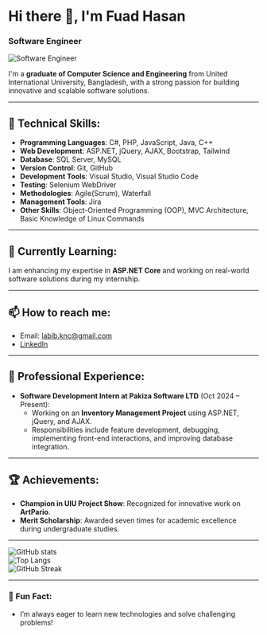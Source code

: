 # Hi there 👋, I'm Fuad Hasan  
### Software Engineer  

![Software Engineer](https://static.vecteezy.com/system/resources/thumbnails/039/885/399/small_2x/software-development-life-cycle-banner-web-icon-illustration-concept-of-sdlc-with-icon-of-planning-requirements-design-coding-testing-deploy-and-maintenance-vector.jpg)

I'm a **graduate of Computer Science and Engineering** from United International University, Bangladesh, with a strong passion for building innovative and scalable software solutions.

---

## 🔧 Technical Skills:
- **Programming Languages**: C#, PHP, JavaScript, Java, C++
- **Web Development**: ASP.NET, jQuery, AJAX, Bootstrap, Tailwind
- **Database**: SQL Server, MySQL
- **Version Control**: Git, GitHub
- **Development Tools**: Visual Studio, Visual Studio Code
- **Testing**: Selenium WebDriver
- **Methodologies**: Agile(Scrum), Waterfall
- **Management Tools**: Jira
- **Other Skills**: Object-Oriented Programming (OOP), MVC Architecture, Basic Knowledge of Linux Commands

---

## 🌱 Currently Learning:
I am enhancing my expertise in **ASP.NET Core** and working on real-world software solutions during my internship.

---

## 📫 How to reach me:  
- Email: [labib.knc@gmail.com](mailto:labib.knc@gmail.com)  
- [LinkedIn](https://www.linkedin.com/in/fuadhasan01)  
---

## 💼 Professional Experience:
- **Software Development Intern at Pakiza Software LTD** (Oct 2024 – Present):  
  - Working on an **Inventory Management Project** using ASP.NET, jQuery, and AJAX.  
  - Responsibilities include feature development, debugging, implementing front-end interactions, and improving database integration.
---
## 🏆 Achievements:
- **Champion in UIU Project Show**: Recognized for innovative work on **ArtPario**.  
- **Merit Scholarship**: Awarded seven times for academic excellence during undergraduate studies.

---

![GitHub stats](https://github-readme-stats.vercel.app/api?username=fuadhasan01&show_icons=true)  
![Top Langs](https://github-readme-stats.vercel.app/api/top-langs/?username=fuadhasan01&layout=compact)  
![GitHub Streak](https://streak-stats.demolab.com/?user=fuadhasan01)

---

### 🎯 Fun Fact:
- I’m always eager to learn new technologies and solve challenging problems!

